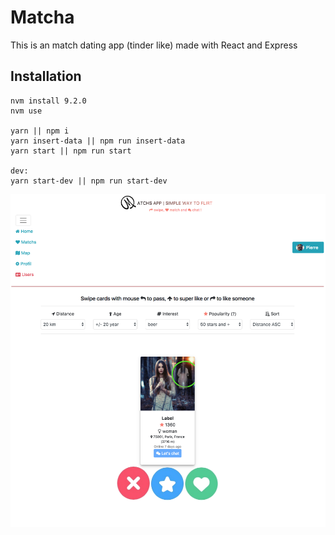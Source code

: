 # Matcha

This is an match dating app (tinder like) made with React and Express

## Installation

```shell
nvm install 9.2.0
nvm use

yarn || npm i
yarn insert-data || npm run insert-data
yarn start || npm run start

dev:
yarn start-dev || npm run start-dev
```
<img src="https://github.com/atoulous/maaatchhasss/blob/master/Screen%20Shot%202017-12-19%20at%203.51.18%20PM.png">
